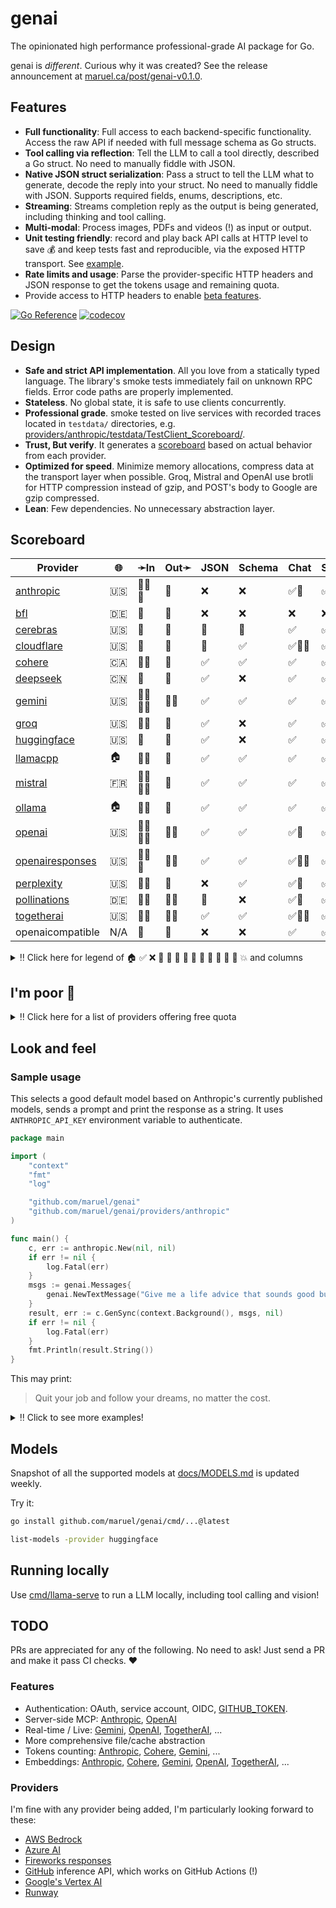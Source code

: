 # genai

The opinionated high performance professional-grade AI package for Go.

genai is _different_. Curious why it was created? See the release announcement at
[maruel.ca/post/genai-v0.1.0](https://maruel.ca/post/genai-v0.1.0).


## Features

- **Full functionality**: Full access to each backend-specific functionality.
  Access the raw API if needed with full message schema as Go structs.
- **Tool calling via reflection**: Tell the LLM to call a tool directly, described a Go
  struct. No need to manually fiddle with JSON.
- **Native JSON struct serialization**: Pass a struct to tell the LLM what to
  generate, decode the reply into your struct. No need to manually fiddle with
  JSON. Supports required fields, enums, descriptions, etc.
- **Streaming**: Streams completion reply as the output is being generated, including thinking and tool
  calling.
- **Multi-modal**: Process images, PDFs and videos (!) as input or output.
- **Unit testing friendly**: record and play back API calls at HTTP level to save 💰 and keep tests fast and
  reproducible, via the exposed HTTP transport. See [example](https://pkg.go.dev/github.com/maruel/genai/providers/anthropic#example-New-HTTP_record).
- **Rate limits and usage**: Parse the provider-specific HTTP headers and JSON response to get the tokens usage
  and remaining quota.
- Provide access to HTTP headers to enable [beta features](https://pkg.go.dev/github.com/maruel/genai#example-package-GenSyncWithToolCallLoop_with_custom_HTTP_Header).

[![Go Reference](https://pkg.go.dev/badge/github.com/maruel/genai/.svg)](https://pkg.go.dev/github.com/maruel/genai/)
[![codecov](https://codecov.io/gh/maruel/genai/graph/badge.svg?token=VLBH363B6N)](https://codecov.io/gh/maruel/genai)


## Design

- **Safe and strict API implementation**. All you love from a statically typed
  language. The library's smoke tests immediately fail on unknown RPC fields. Error code paths are properly
  implemented.
- **Stateless**. No global state, it is safe to use clients concurrently.
- **Professional grade**. smoke tested on live services with recorded traces located in `testdata/`
  directories, e.g.
  [providers/anthropic/testdata/TestClient_Scoreboard/](https://github.com/maruel/genai/tree/main/providers/anthropic/testdata/TestClient_Scoreboard/).
- **Trust, But verify**. It generates a [scoreboard](#scoreboard) based on actual behavior from each provider.
- **Optimized for speed**. Minimize memory allocations, compress data at the
  transport layer when possible. Groq, Mistral and OpenAI use brotli for HTTP compression instead of gzip,
  and POST's body to Google are gzip compressed.
- **Lean**: Few dependencies. No unnecessary abstraction layer.


## Scoreboard

| Provider                                                    | 🌐   | ➛In      | Out➛   | JSON | Schema | Chat   | Stream | Tool   | Batch | Seed | File | Cite | Think | Probs | Limits |
| ----------------------------------------------------------- | ---- | -------- | ------ | ---- | ------ | ------ | ------ | ------ | ----- | ---- | ---- | ---- | ----- | ----- | ------ |
| [anthropic](https://console.anthropic.com/settings/billing) | 🇺🇸   | 💬📄📸   | 💬     | ❌   | ❌     | ✅🤪   | ✅🤪   | ✅🧐   | ✅    | ❌   | ❌   | ✅   | ✅    | ❌    | ✅     |
| [bfl](https://dashboard.bfl.ai/)                            | 🇩🇪   | 💬       | 📸     | ❌   | ❌     | ❌     | ❌     | ❌     | ✅    | ✅   | ❌   | ❌   | ❌    | ❌    | ✅     |
| [cerebras](https://cloud.cerebras.ai)                       | 🇺🇸   | 💬       | 💬     | 🤪   | 🤪     | ✅     | ✅     | 💨🧐   | ❌    | ✅   | ❌   | ❌   | ✅    | ✅    | ✅     |
| [cloudflare](https://dash.cloudflare.com)                   | 🇺🇸   | 💬       | 💬     | 🤪   | ✅     | ✅🚩🤪 | ✅🚩🤪 | 💨     | ❌    | ✅   | ❌   | ❌   | ❌    | ❌    | ❌     |
| [cohere](https://dashboard.cohere.com/billing)              | 🇨🇦   | 💬📸     | 💬     | ✅   | ✅     | ✅     | ✅     | ✅💥   | ❌    | ✅   | ❌   | ✅   | ✅    | ✅    | ❌     |
| [deepseek](https://platform.deepseek.com)                   | 🇨🇳   | 💬       | 💬     | ✅   | ❌     | ✅     | ✅     | ✅💥   | ❌    | ❌   | ❌   | ❌   | ✅    | ✅    | ❌     |
| [gemini](http://aistudio.google.com)                        | 🇺🇸   | 🎤💬📄📸 | 💬📸   | ✅   | ✅     | ✅     | ✅     | ✅🧐   | ✅    | ✅   | ✅   | ❌   | ✅    | ✅    | ❌     |
| [groq](https://console.groq.com/dashboard/usage)            | 🇺🇸   | 💬📸     | 💬     | ✅   | ❌     | ✅     | ✅     | 💨🧐   | ❌    | ✅   | ❌   | ❌   | ✅    | ❌    | ✅     |
| [huggingface](https://huggingface.co/settings/billing)      | 🇺🇸   | 💬       | 💬     | ✅   | ❌     | ✅     | ✅     | 💨     | ❌    | ✅   | ❌   | ❌   | ✅    | ✅    | ✅     |
| [llamacpp](https://github.com/ggml-org/llama.cpp)           | 🏠   | 💬📸     | 💬     | ✅   | ✅     | ✅     | ✅     | ✅🧐   | ❌    | ✅   | ❌   | ❌   | ❌    | ✅    | ❌     |
| [mistral](https://console.mistral.ai/usage)                 | 🇫🇷   | 🎤💬📄📸 | 💬     | ✅   | ✅     | ✅     | ✅     | ✅🧐   | ❌    | ✅   | ❌   | ❌   | ❌    | ❌    | ✅     |
| [ollama](https://ollama.com/)                               | 🏠   | 💬📸     | 💬     | ✅   | ✅     | ✅     | ✅     | ✅     | ❌    | ✅   | ❌   | ❌   | ✅    | ❌    | ❌     |
| [openai](https://platform.openai.com/usage)                 | 🇺🇸   | 🎤💬📄📸 | 💬📸   | ✅   | ✅     | ✅🤪   | ✅🤪   | ✅💥🧐 | ✅    | ✅   | ✅   | ❌   | ✅    | ✅    | ✅     |
| [openairesponses](https://platform.openai.com/usage)        | 🇺🇸   | 💬📄📸   | 💬📸   | ✅   | ✅     | ✅💸🤪 | ✅💸🤪 | ✅🧐   | ❌    | ✅   | ❌   | ❌   | ✅    | ❌    | ✅     |
| [perplexity](https://www.perplexity.ai/settings/api)        | 🇺🇸   | 💬📸     | 💬     | ❌   | ✅     | ✅🤪   | ✅🤪   | ❌     | ❌    | ❌   | ❌   | ✅   | ✅    | ❌    | ❌     |
| [pollinations](https://auth.pollinations.ai/)               | 🇩🇪   | 💬📸     | 💬📸   | 🤪   | ❌     | ✅🤪   | ✅💸🤪 | ✅🧐   | ❌    | ✅   | ❌   | ❌   | ❌    | ❌    | ❌     |
| [togetherai](https://api.together.ai/settings/billing)      | 🇺🇸   | 💬📸     | 💬📸   | ✅   | ✅     | ✅🚩🤪 | ✅🚩🤪 | 💨🧐   | ❌    | ✅   | ❌   | ❌   | ❌    | ✅    | ✅     |
| openaicompatible                                            | N/A  | 💬       | 💬     | ❌   | ❌     | ✅     | ✅     | ❌     | ❌    | ❌   | ❌   | ❌   | ❌    | ❌    | ❌     |

<details>
  <summary>‼️ Click here for legend of 🏠 ✅ ❌ 💬 📄 📸 🎤 🎥 🤪 💸 🚩 💨 🧐 💥 and columns</summary>

- 🏠: Runs locally.
- ✅: Implemented and works great.
- ❌: Not supported by genai. The provider may support it, but genai does not (yet). Please send a PR to add
  it!
- 💬: Text
- 📄: PDF: process a PDF as input, possibly with OCR.
- 📸: Image
    - Input: process an image as input; most providers support PNG, JPG, WEBP and non-animated GIF
    - Output: generate images
- 🎤: Audio
- 🎥: Video: process a video (e.g. MP4) as input.
- 🤪: Partial support: no MaxTokens or StopSequences, or JSON output is flaky.
- 💸: Usage is not reported: we can't know how many tokens were used.
- 🚩: Broken FinishReason: we can't know if the request was cut off.
- 💨: Tool calling is flaky.
- 🧐: Tool calling is **not** biased towards the first value in an enum. If the provider doesn't have this, be
  mindful of the order of the values!
- 💥: Tool calling is undecided when asked a question that has no clear answer and will call both options
  instead of calling ont at random. This is good.
- 🌐: Country where the company is located.
- JSON and Schema: ability to output JSON in free form, or with a forced schema specified as a Go struct
- Chat: Buffered chat.
- Stream: Streaming output.
- Tool: Tool calling, using [genai.ToolDef](https://pkg.go.dev/github.com/maruel/genai#ToolDef)
- Batch: Process asynchronously batches during off peak hours at a discounts.
- Seed: Deterministic seed for reproducibility.
- File: Upload and store large files.
- Cite: Citation generation. Especially useful for RAG.
- Think: Supports chain-of-thought thinking process.
    - Both redacted (Anthropic, Gemini) and explicit (Deepseek R1, Qwen3, etc).
- Probs: return logprobs. Many do not support this in streaming mode.
- Limits: returns the rate limits, including the remaining quota.

</details>


## I'm poor 💸

<details>
  <summary>‼️ Click here for a list of providers offering free quota</summary>

As of May 2025, the following services offer a free tier (other limits
apply):

- [Cerebras](https://cerebras.ai/inference) has unspecified "generous" free tier
- [Cloudflare Workers AI](https://developers.cloudflare.com/workers-ai/platform/pricing/) about 10k tokens/day
- [Cohere](https://docs.cohere.com/docs/rate-limits) (1000 RPCs/month)
- [Google's Gemini](https://ai.google.dev/gemini-api/docs/rate-limits) 0.25qps, 1m tokens/month
- [Groq](https://console.groq.com/docs/rate-limits) 0.5qps, 500k tokens/day
- [HuggingFace](https://huggingface.co/docs/api-inference/pricing) 10¢/month
- [Mistral](https://help.mistral.ai/en/articles/225174-what-are-the-limits-of-the-free-tier) 1qps, 1B tokens/month
- [Pollinations.ai](https://api.together.ai/settings/plans) provides many models for free
- [Together.AI](https://api.together.ai/settings/plans) provides many models for free at 1qps
- Running [Ollama](https://ollama.com/) or [llama.cpp](https://github.com/ggml-org/llama.cpp) locally is free. :)

</details>


## Look and feel

### Sample usage

This selects a good default model based on Anthropic's currently published models, sends a prompt and print
the response as a string. It uses `ANTHROPIC_API_KEY` environment variable to authenticate.

```go
package main

import (
	"context"
	"fmt"
	"log"

	"github.com/maruel/genai"
	"github.com/maruel/genai/providers/anthropic"
)

func main() {
	c, err := anthropic.New(nil, nil)
	if err != nil {
		log.Fatal(err)
	}
	msgs := genai.Messages{
		genai.NewTextMessage("Give me a life advice that sounds good but is a bad idea in practice."),
	}
	result, err := c.GenSync(context.Background(), msgs, nil)
	if err != nil {
		log.Fatal(err)
	}
	fmt.Println(result.String())
}
```

This may print:

> Quit your job and follow your dreams, no matter the cost.

<details>
  <summary>‼️ Click to see more examples!</summary>

### Any provider

A minimal program that will load a provider by name and send a prompt. The relevant environment variables (e.g.
`OPENAI_API_KEY`) will be used automatically. Supports [ollama](https://ollama.com/) and
[llama-server](https://github.com/ggml-org/llama.cpp) even if they run on a remote host or non-default port.

```go
package main

import (
	"context"
	"flag"
	"fmt"
	"log"
	"sort"
	"strings"

	"github.com/maruel/genai"
	"github.com/maruel/genai/adapters"
	"github.com/maruel/genai/providers"
)

func main() {
	var names []string
	for name := range providers.Available() {
		names = append(names, name)
	}
	sort.Strings(names)
	s := strings.Join(names, ", ")
	if s == "" {
		s = "set environment variables, e.g. `OPENAI_API_KEY`"
	}
	provider := flag.String("provider", "", "provider to use, "+s)
	model := flag.String("model", "", "model to use; "+genai.ModelCheap+", "+genai.ModelGood+" (default) or "+genai.ModelSOTA+" for automatic model selection")
	remote := flag.String("remote", "", "url to use, e.g. when using ollama or llama-server on another host")
	flag.Parse()

	query := strings.Join(flag.Args(), " ")
	if query == "" {
		log.Fatal("provide a query")
	}
	p, err := LoadProvider(*provider, &genai.ProviderOptions{Model: *model, Remote: *remote})
	if err != nil {
		log.Fatal(err)
	}
	resp, err := p.GenSync(context.Background(), genai.Messages{genai.NewTextMessage(query)}, nil)
	if err != nil {
		log.Fatalf("failed to use provider %q: %s", *provider, err)
	}
	fmt.Printf("%s\n", resp.String())
}

// LoadProvider loads a provider.
func LoadProvider(provider string, opts *genai.ProviderOptions) (genai.Provider, error) {
	if provider == "" {
		return nil, fmt.Errorf("no provider specified")
	}
	f := providers.All[provider]
	if f == nil {
		return nil, fmt.Errorf("unknown provider %q", provider)
	}
	c, err := f(opts, nil)
	if err != nil {
		return nil, fmt.Errorf("failed to connect to provider %q: %w", provider, err)
	}
	// Wrap the provider with an adapter to process "<think>" tokens automatically ONLY if needed.
	return adapters.WrapThinking(c), nil
}
```

### Tool calling

A LLM can both retrieve information and act on its environment through tool calling. It unblocks a whole realm
of possibilities. Our design enables dense strongly typed code that favorably compares to python.

```go
package main

import (
	"context"
	"fmt"
	"log"

	"github.com/maruel/genai"
	"github.com/maruel/genai/adapters"
	"github.com/maruel/genai/providers/cerebras"
)

func main() {
	c, err := cerebras.New(&genai.ProviderOptions{Model: "qwen-3-235b-a22b-thinking-2507"}, nil)
	if err != nil {
		log.Fatal(err)
	}
	p := adapters.WrapThinking(c)
	type math struct {
		A int `json:"a"`
		B int `json:"b"`
	}
	msgs := genai.Messages{
		genai.NewTextMessage("What is 3214 + 5632? Call the tool \"add\" to tell me the answer. Do not explain. Be terse. Include only the answer."),
	}
	opts := genai.OptionsText{
		Tools: []genai.ToolDef{
			{
				Name:        "add",
				Description: "Add two numbers together and provides the result",
				Callback: func(ctx context.Context, input *math) (string, error) {
					return fmt.Sprintf("%d", input.A+input.B), nil
				},
			},
		},
		// Force the LLM to do a tool call.
		ToolCallRequest: genai.ToolCallRequired,
	}
	resp, err := p.GenSync(context.Background(), msgs, &opts)
	if err != nil {
		log.Fatal(err)
	}

	// Add the assistant's message to the messages list.
	msgs = append(msgs, resp.Message)

	// Process the tool call from the assistant.
	msg, err := resp.DoToolCalls(context.Background(), opts.Tools)
	if err != nil {
		log.Fatalf("Error calling tool: %v", err)
	}
	if msg.IsZero() {
		log.Fatal("Expected a tool call")
	}

	// Add the tool call response to the messages list.
	msgs = append(msgs, msg)

	// Follow up so the LLM can interpret the tool call response. Tell the LLM to not do a tool call this time.
	opts.ToolCallRequest = genai.ToolCallNone
	resp, err = p.GenSync(context.Background(), msgs, &opts)
	if err != nil {
		log.Fatal(err)
	}

	// Print the result.
	fmt.Println(resp.String())
}
```


### Decoding answer as a typed struct

Tell the LLM to use a specific JSON schema to generate the response. This is much more lightweight than tool
calling! It is very useful when we want the LLM to make a choice between values, to return a number or a
boolean (true/false). Enums are supported.

```go
package main

import (
	"context"
	"fmt"
	"log"

	"github.com/maruel/genai"
	"github.com/maruel/genai/providers/openai"
)

func main() {
	c, err := openai.New(nil, nil)
	if err != nil {
		log.Fatal(err)
	}
	msgs := genai.Messages{
		genai.NewTextMessage("Is a circle round? Reply as JSON."),
	}
	var circle struct {
		Round bool `json:"round"`
	}
	opts := genai.OptionsText{DecodeAs: &circle}
	resp, err := c.GenSync(context.Background(), msgs, &opts)
	if err != nil {
		log.Fatal(err)
	}
	if err := resp.Decode(&circle); err != nil {
		log.Fatal(err)
	}
	fmt.Printf("Round: %v\n", circle.Round)
}
```

</details>


## Models

Snapshot of all the supported models at [docs/MODELS.md](docs/MODELS.md) is updated weekly.

Try it:

```bash
go install github.com/maruel/genai/cmd/...@latest

list-models -provider huggingface
```

## Running locally

Use [cmd/llama-serve](cmd/llama-serve) to run a LLM locally, including tool calling and vision!


## TODO

PRs are appreciated for any of the following. No need to ask! Just send a PR and make it pass CI checks. ❤️

### Features

- Authentication: OAuth, service account, OIDC,
  [GITHUB_TOKEN](https://docs.github.com/en/github-models/use-github-models/integrating-ai-models-into-your-development-workflow#using-ai-models-with-github-actions).
- Server-side MCP: [Anthropic](https://docs.anthropic.com/en/docs/agents-and-tools/mcp-connector),
  [OpenAI](https://platform.openai.com/docs/guides/tools-remote-mcp)
- Real-time / Live: [Gemini](https://ai.google.dev/api/live),
  [OpenAI](https://platform.openai.com/docs/guides/realtime),
  [TogetherAI](https://docs.together.ai/docs/text-to-speech), ...
- More comprehensive file/cache abstraction
- Tokens counting: [Anthropic](https://docs.anthropic.com/en/docs/build-with-claude/token-counting),
  [Cohere](https://docs.cohere.com/reference/tokenize), [Gemini](https://ai.google.dev/api/tokens), ...
- Embeddings: [Anthropic](https://docs.anthropic.com/en/docs/build-with-claude/embeddings),
  [Cohere](https://docs.cohere.com/reference/embed), [Gemini](https://ai.google.dev/api/embeddings),
  [OpenAI](https://platform.openai.com/docs/guides/embeddings), [TogetherAI](https://docs.together.ai/docs/embeddings-overview), ...

### Providers

I'm fine with any provider being added, I'm particularly looking forward to these:

- [AWS Bedrock](https://docs.aws.amazon.com/bedrock/latest/APIReference/API_Operations_Amazon_Bedrock.html)
- [Azure AI](https://learn.microsoft.com/en-us/rest/api/aifoundry/model-inference/get-chat-completions/get-chat-completions)
- [Fireworks responses](https://fireworks.ai/docs/guides/response-api)
- [GitHub](https://docs.github.com/en/rest/models/inference) inference API, which works on GitHub Actions (!)
- [Google's Vertex AI](https://cloud.google.com/vertex-ai/docs/reference/rest)
- [Runway](https://docs.dev.runwayml.com/api-details/sdks/)
